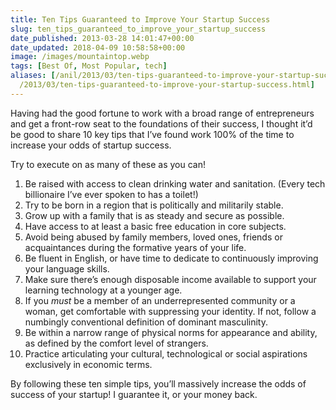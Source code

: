 ```yaml
---
title: Ten Tips Guaranteed to Improve Your Startup Success
slug: ten_tips_guaranteed_to_improve_your_startup_success
date_published: 2013-03-28 14:01:47+00:00
date_updated: 2018-04-09 10:58:58+00:00
image: /images/mountaintop.webp
tags: [Best Of, Most Popular, tech]
aliases: [/anil/2013/03/ten-tips-guaranteed-to-improve-your-startup-success.html,
  /2013/03/ten-tips-guaranteed-to-improve-your-startup-success.html]
---
```

Having had the good fortune to work with a broad range of entrepreneurs and get a front-row seat to the foundations of their success, I thought it’d be good to share 10 key tips that I’ve found work 100% of the time to increase your odds of startup success.

Try to execute on as many of these as you can!

1. Be raised with access to clean drinking water and sanitation. (Every tech billionaire I’ve ever spoken to has a toilet!)
2. Try to be born in a region that is politically and militarily stable.
3. Grow up with a family that is as steady and secure as possible.
4. Have access to at least a basic free education in core subjects.
5. Avoid being abused by family members, loved ones, friends or acquaintances during the formative years of your life.
6. Be fluent in English, or have time to dedicate to continuously improving your language skills.
7. Make sure there’s enough disposable income available to support your learning technology at a younger age.
8. If you *must* be a member of an underrepresented community or a woman, get comfortable with suppressing your identity. If not, follow a numbingly conventional definition of dominant masculinity.
9. Be within a narrow range of physical norms for appearance and ability, as defined by the comfort level of strangers.
10. Practice articulating your cultural, technological or social aspirations exclusively in economic terms.

By following these ten simple tips, you’ll massively increase the odds of success of your startup! I guarantee it, or your money back.
